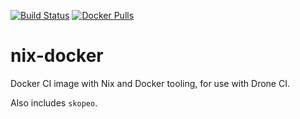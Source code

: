 [![Build Status](https://drone-github.infrastructure.vivokey.com/api/badges/VivoKey/nix-docker/status.svg)](https://drone-github.infrastructure.vivokey.com/VivoKey/nix-docker)
[![Docker Pulls](https://img.shields.io/docker/pulls/vivokey/nix-docker)](https://hub.docker.com/r/vivokey/nix-docker)

# nix-docker

Docker CI image with Nix and Docker tooling, for use with Drone CI.

Also includes `skopeo`.
 